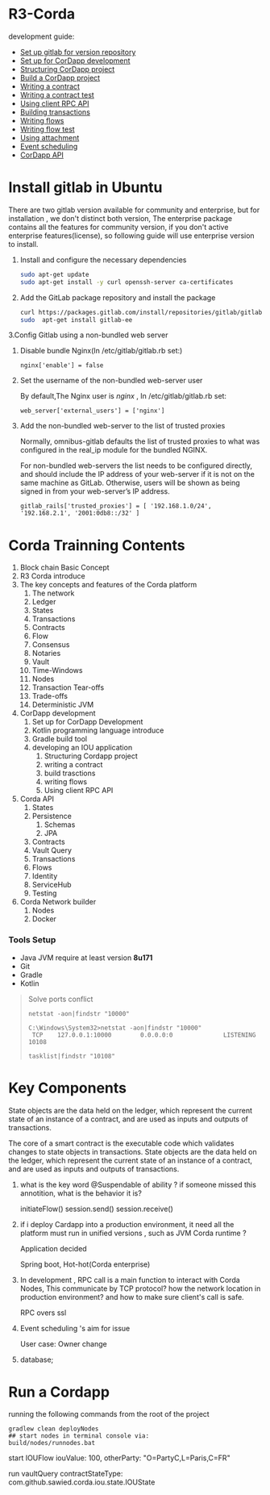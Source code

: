 # R3-Corda #

development guide:


*   [Set up gitlab for version repository](#/) 
*   [Set up for CorDapp development](https://docs.corda.net/getting-set-up.html)
*	[Structuring CorDapp project](https://docs.corda.net/writing-a-cordapp.html)
*	[Build a CorDapp project](https://docs.corda.net/cordapp-build-systems.html)
*	[Writing a contract](https://docs.corda.net/tutorial-contract.html)
*	[Writing a contract test](https://docs.corda.net/tutorial-test-dsl.html)
*	[Using client RPC API](https://docs.corda.net/tutorial-clientrpc-api.html)
*	[Building transactions](https://docs.corda.net/tutorial-building-transactions.html)
*	[Writing flows](https://docs.corda.net/flow-state-machines.html)
*	[Writing flow test](https://docs.corda.net/flow-testing.html)
*	[Using attachment](https://docs.corda.net/tutorial-attachments.html)
*	[Event scheduling](https://docs.corda.net/event-scheduling.html)
*	[CorDapp API](https://docs.corda.net/corda-api.html) 


# Install gitlab in Ubuntu #

There are two gitlab version available for community and enterprise, but for installation , we don't distinct both version, The enterprise package contains all the features for community version,
if you don't active enterprise features(license), so following guide will use enterprise version to install.

1. Install and configure the necessary dependencies
    ```bash
    sudo apt-get update
    sudo apt-get install -y curl openssh-server ca-certificates
    ```
2. Add the GitLab package repository and install the package
    ```bash
    curl https://packages.gitlab.com/install/repositories/gitlab/gitlab-ee/script.deb.sh | sudo bash
    sudo  apt-get install gitlab-ee
    ``` 
3.Config Gitlab using a non-bundled web server

   1. Disable bundle Nginx(In /etc/gitlab/gitlab.rb set:)
      
      ```
      nginx['enable'] = false
      ```
   2. Set the username of the non-bundled web-server user
      
      By default,The Nginx user is *nginx* , In /etc/gitlab/gitlab.rb set:
      
      ```
      web_server['external_users'] = ['nginx']
      ```
   3. Add the non-bundled web-server to the list of trusted proxies
      
      Normally, omnibus-gitlab defaults the list of trusted proxies to what was configured in the real_ip module for the bundled NGINX.
      
      For non-bundled web-servers the list needs to be configured directly, and should include the IP address of your web-server if it is not on the same machine as GitLab. Otherwise, users will be shown as being signed in from your web-server’s IP address.
      
      ```
      gitlab_rails['trusted_proxies'] = [ '192.168.1.0/24', '192.168.2.1', '2001:0db8::/32' ]
      ```
    
  


# Corda Trainning Contents #

1. Block chain Basic Concept
2. R3 Corda introduce
3. The key concepts and features of the Corda platform
   1. The network
   2. Ledger
   3. States
   4. Transactions
   5. Contracts
   6. Flow
   7. Consensus
   8. Notaries
   9. Vault
   10. Time-Windows
   11. Nodes
   12. Transaction Tear-offs
   13. Trade-offs
   14. Deterministic JVM
4. CorDapp development
   1. Set up for CorDapp Development
   2. Kotlin programming language introduce
   3. Gradle build tool
   4. developing an IOU application
      1. Structuring Cordapp project
      2. writing a contract
      3. build trasctions
      4. writing flows
      5. Using client RPC API  
5. Corda API 
   1. States
   2. Persistence
      1. Schemas
      2. JPA
   3. Contracts
   4. Vault Query
   5. Transactions
   6. Flows
   7. Identity
   8. ServiceHub
   9. Testing
6. Corda Network builder
   1. Nodes 
   2. Docker
 




### Tools Setup ###
* Java JVM require at least version **8u171** 
* Git
* Gradle
* Kotlin

> Solve ports conflict 
>```
> netstat -aon|findstr "10000"
> 
> C:\Windows\System32>netstat -aon|findstr "10000"
>  TCP    127.0.0.1:10000        0.0.0.0:0              LISTENING       10108
> 
> tasklist|findstr "10108"
>````
# Key Components #
State objects are the data held on the ledger, which represent the current state of an instance of a contract, and are used as inputs and outputs of transactions.

The core of a smart contract is the executable code which validates changes to state objects in transactions. State objects are the data held on the ledger, which represent the current state of an instance of a contract, and are used as inputs and outputs of transactions.

1. what is the key word @Suspendable of ability ? if someone missed this annotition, what is the behavior it is?
   
   initiateFlow()
   session.send()
   session.receive()

2. if i deploy Cardapp into a production environment, it need all the platform must run in unified versions , such as JVM Corda runtime ?
  
   Application decided
   
   Spring boot, Hot-hot(Corda enterprise)

3. In development , RPC call is a main function to interact with Corda Nodes, This communicate by TCP protocol? how the network location in production environment? and how to make sure client's call is safe.
   
   RPC overs ssl
   

4. Event scheduling 's aim for issue
   
   User case: Owner change 


5. database;


# Run a Cordapp #

running the following commands from the root of the project

```
gradlew clean deployNodes
## start nodes in terminal console via:
build/nodes/runnodes.bat
```

start IOUFlow iouValue: 100, otherParty: "O=PartyC,L=Paris,C=FR"

run vaultQuery contractStateType: com.github.sawied.corda.iou.state.IOUState